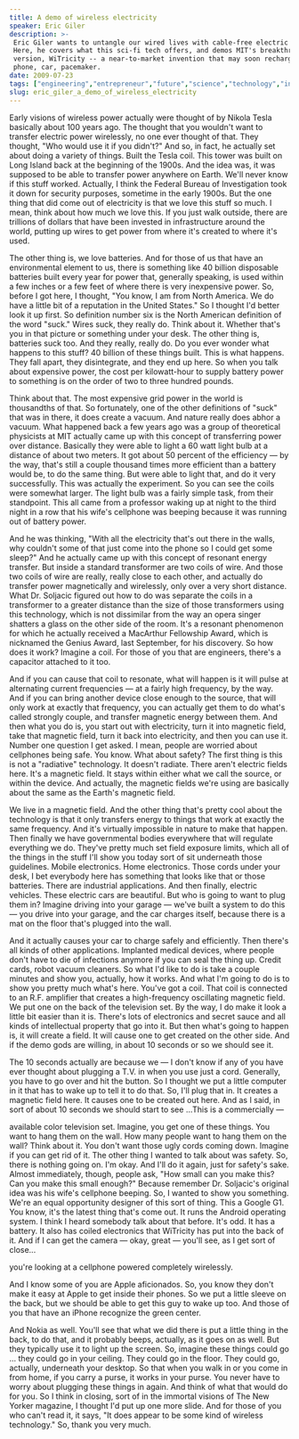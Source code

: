 ```yaml
---
title: A demo of wireless electricity
speaker: Eric Giler
description: >-
 Eric Giler wants to untangle our wired lives with cable-free electric power.
 Here, he covers what this sci-fi tech offers, and demos MIT's breakthrough
 version, WiTricity -- a near-to-market invention that may soon recharge your cell
 phone, car, pacemaker.
date: 2009-07-23
tags: ["engineering","entrepreneur","future","science","technology","infrastructure","electricity"]
slug: eric_giler_a_demo_of_wireless_electricity
---
```


Early visions of wireless power actually were thought of by Nikola Tesla basically about
100 years ago. The thought that you wouldn't want to transfer electric power wirelessly,
no one ever thought of that. They thought, "Who would use it if you didn't?" And so, in
fact, he actually set about doing a variety of things. Built the Tesla coil. This tower
was built on Long Island back at the beginning of the 1900s. And the idea was, it was
supposed to be able to transfer power anywhere on Earth. We'll never know if this stuff
worked. Actually, I think the Federal Bureau of Investigation took it down for security
purposes, sometime in the early 1900s. But the one thing that did come out of electricity
is that we love this stuff so much. I mean, think about how much we love this. If you just
walk outside, there are trillions of dollars that have been invested in infrastructure
around the world, putting up wires to get power from where it's created to where it's
used.

The other thing is, we love batteries. And for those of us that have an environmental
element to us, there is something like 40 billion disposable batteries built every year
for power that, generally speaking, is used within a few inches or a few feet of where
there is very inexpensive power. So, before I got here, I thought, "You know, I am from
North America. We do have a little bit of a reputation in the United States." So I thought
I'd better look it up first. So definition number six is the North American definition of
the word "suck." Wires suck, they really do. Think about it. Whether that's you in that
picture or something under your desk. The other thing is, batteries suck too. And they
really, really do. Do you ever wonder what happens to this stuff? 40 billion of these
things built. This is what happens. They fall apart, they disintegrate, and they end up
here. So when you talk about expensive power, the cost per kilowatt-hour to supply battery
power to something is on the order of two to three hundred pounds.

Think about that. The most expensive grid power in the world is thousandths of that. So
fortunately, one of the other definitions of "suck" that was in there, it does create a
vacuum. And nature really does abhor a vacuum. What happened back a few years ago was a
group of theoretical physicists at MIT actually came up with this concept of transferring
power over distance. Basically they were able to light a 60 watt light bulb at a distance
of about two meters. It got about 50 percent of the efficiency — by the way, that's still
a couple thousand times more efficient than a battery would be, to do the same thing. But
were able to light that, and do it very successfully. This was actually the experiment. So
you can see the coils were somewhat larger. The light bulb was a fairly simple task, from
their standpoint. This all came from a professor waking up at night to the third night in a
row that his wife's cellphone was beeping because it was running out of battery
power.

And he was thinking, "With all the electricity that's out there in the walls, why couldn't
some of that just come into the phone so I could get some sleep?" And he actually came up
with this concept of resonant energy transfer. But inside a standard transformer are two
coils of wire. And those two coils of wire are really, really close to each other, and
actually do transfer power magnetically and wirelessly, only over a very short
distance. What Dr. Soljacic figured out how to do was separate the coils in a transformer
to a greater distance than the size of those transformers using this technology, which is
not dissimilar from the way an opera singer shatters a glass on the other side of the
room. It's a resonant phenomenon for which he actually received a MacArthur Fellowship
Award, which is nicknamed the Genius Award, last September, for his discovery. So how does
it work? Imagine a coil. For those of you that are engineers, there's a capacitor attached
to it too.

And if you can cause that coil to resonate, what will happen is it will pulse at
alternating current frequencies — at a fairly high frequency, by the way. And if you can
bring another device close enough to the source, that will only work at exactly that
frequency, you can actually get them to do what's called strongly couple, and transfer
magnetic energy between them. And then what you do is, you start out with electricity,
turn it into magnetic field, take that magnetic field, turn it back into electricity, and
then you can use it. Number one question I get asked. I mean, people are worried about
cellphones being safe. You know. What about safety? The first thing is this is not a
"radiative" technology. It doesn't radiate. There aren't electric fields here. It's a
magnetic field. It stays within either what we call the source, or within the device. And
actually, the magnetic fields we're using are basically about the same as the Earth's
magnetic field.

We live in a magnetic field. And the other thing that's pretty cool about the technology is
that it only transfers energy to things that work at exactly the same frequency. And it's
virtually impossible in nature to make that happen. Then finally we have governmental
bodies everywhere that will regulate everything we do. They've pretty much set field
exposure limits, which all of the things in the stuff I'll show you today sort of sit
underneath those guidelines. Mobile electronics. Home electronics. Those cords under your
desk, I bet everybody here has something that looks like that or those batteries. There
are industrial applications. And then finally, electric vehicles. These electric cars are
beautiful. But who is going to want to plug them in? Imagine driving into your garage —
we've built a system to do this — you drive into your garage, and the car charges itself,
because there is a mat on the floor that's plugged into the wall.

And it actually causes your car to charge safely and efficiently. Then there's all kinds
of other applications. Implanted medical devices, where people don't have to die of
infections anymore if you can seal the thing up. Credit cards, robot vacuum cleaners. So
what I'd like to do is take a couple minutes and show you, actually, how it works. And
what I'm going to do is to show you pretty much what's here. You've got a coil. That coil
is connected to an R.F. amplifier that creates a high-frequency oscillating magnetic
field. We put one on the back of the television set. By the way, I do make it look a
little bit easier than it is. There's lots of electronics and secret sauce and all kinds
of intellectual property that go into it. But then what's going to happen is, it will
create a field. It will cause one to get created on the other side. And if the demo gods
are willing, in about 10 seconds or so we should see it.

The 10 seconds actually are because we — I don't know if any of you have ever thought
about plugging a T.V. in when you use just a cord. Generally, you have to go over and hit
the button. So I thought we put a little computer in it that has to wake up to tell it to
do that. So, I'll plug that in. It creates a magnetic field here. It causes one to be
created out here. And as I said, in sort of about 10 seconds we should start to see
...This is a commercially — 

available color television set. Imagine, you get one of these things. You want to hang
them on the wall. How many people want to hang them on the wall? Think about it. You don't
want those ugly cords coming down. Imagine if you can get rid of it. The other thing I
wanted to talk about was safety. So, there is nothing going on. I'm okay. And I'll do it
again, just for safety's sake. Almost immediately, though, people ask, "How small can you
make this? Can you make this small enough?" Because remember Dr. Soljacic's original idea
was his wife's cellphone beeping. So, I wanted to show you something. We're an equal
opportunity designer of this sort of thing. This a Google G1. You know, it's the latest
thing that's come out. It runs the Android operating system. I think I heard somebody talk
about that before. It's odd. It has a battery. It also has coiled electronics that
WiTricity has put into the back of it. And if I can get the camera — okay, great — you'll
see, as I get sort of close...

you're looking at a cellphone powered completely wirelessly. 

And I know some of you are Apple aficionados. So, you know they don't make it easy at
Apple to get inside their phones. So we put a little sleeve on the back, but we should be
able to get this guy to wake up too. And those of you that have an iPhone recognize the
green center. 

And Nokia as well. You'll see that what we did there is put a little thing in the back, to
do that, and it probably beeps, actually, as it goes on as well. But they typically use it
to light up the screen. So, imagine these things could go ... they could go in your
ceiling. They could go in the floor. They could go, actually, underneath your desktop. So
that when you walk in or you come in from home, if you carry a purse, it works in your
purse. You never have to worry about plugging these things in again. And think of what
that would do for you. So I think in closing, sort of in the immortal visions of The New
Yorker magazine, I thought I'd put up one more slide. And for those of you who can't read
it, it says, "It does appear to be some kind of wireless technology." So, thank you very
much. 

<!--
ad_duration=3.33
event="TEDGlobal 2009"
external_start_time=0
intro_duration=11.82
is_subtitle_required="False"
is_talk_featured="True"
language="en"
language_swap="False"
native_language="en"
number_of_related_talks=6
number_of_speakers=1
number_of_subtitled_videos=27
number_of_tags=7
number_of_talk_download_languages=27
number_of_talk_more_resources=0
number_of_talk_recommendations=0
number_of_talks_take_actions=0
post_ad_duration=0.83
published_timestamp="2009-08-25 08:59:00"
recording_date="2009-07-23"
speaker_description="Wireless electrician"
speaker_is_published=1
speaker_name="Eric Giler"
speaker_what_others_say="A feat of physics so subtle and so profound it could change the world."
talk_name="A demo of wireless electricity"
talks_tags=["engineering","entrepreneur","future","science","technology","infrastructure","electricity"]
url_audio="https://download.ted.com/talks/EricGiler_2009G.mp3?apikey=acme-roadrunner"
url_photo_speaker="https://pe.tedcdn.com/images/ted/111006_254x191.jpg"
url_photo_talk="https://pe.tedcdn.com/images/ted/f9ba0b7f802ef506e9436f033e7880f817e2a266_1600x1200.jpg"
url_webpage="https://www.ted.com/talks/eric_giler_a_demo_of_wireless_electricity"
video_type_name="TED Stage Talk"
-->